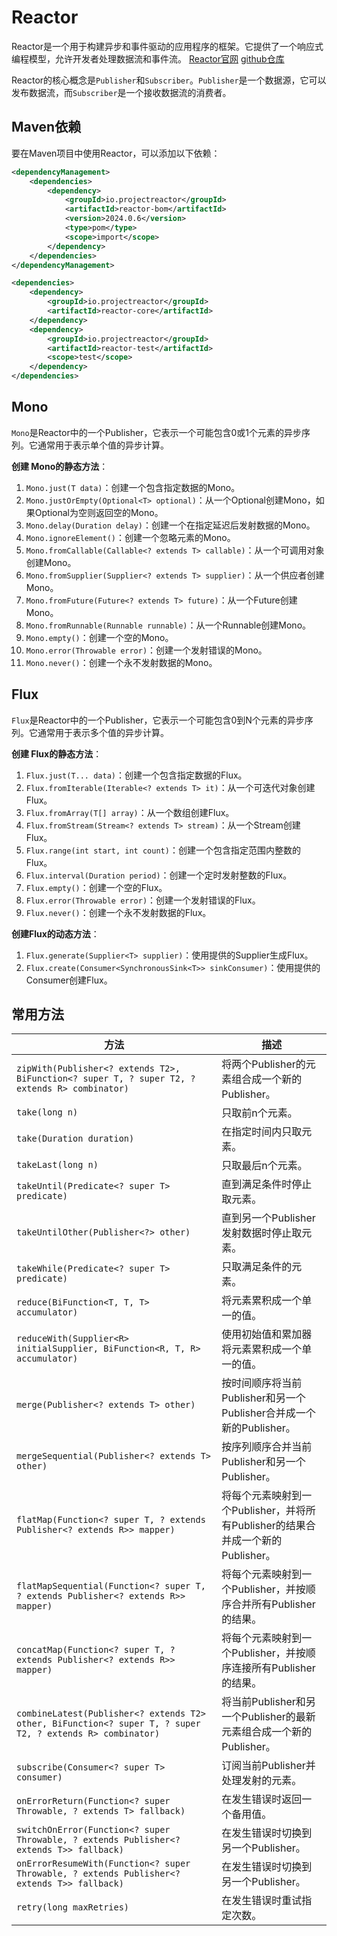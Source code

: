 # Reactor

Reactor是一个用于构建异步和事件驱动的应用程序的框架。它提供了一个响应式编程模型，允许开发者处理数据流和事件流。
[Reactor官网](https://projectreactor.io/) [github仓库](https://github.com/reactor/)

Reactor的核心概念是`Publisher`和`Subscriber`。`Publisher`是一个数据源，它可以发布数据流，而`Subscriber`是一个接收数据流的消费者。

## Maven依赖

要在Maven项目中使用Reactor，可以添加以下依赖：

```xml
<dependencyManagement>
    <dependencies>
        <dependency>
            <groupId>io.projectreactor</groupId>
            <artifactId>reactor-bom</artifactId>
            <version>2024.0.6</version>
            <type>pom</type>
            <scope>import</scope>
        </dependency>
    </dependencies>
</dependencyManagement>

<dependencies>
    <dependency>
        <groupId>io.projectreactor</groupId>
        <artifactId>reactor-core</artifactId>
    </dependency>
    <dependency>
        <groupId>io.projectreactor</groupId>
        <artifactId>reactor-test</artifactId>
        <scope>test</scope>
    </dependency>
</dependencies>
```

## Mono

`Mono`是Reactor中的一个Publisher，它表示一个可能包含0或1个元素的异步序列。它通常用于表示单个值的异步计算。

**创建 Mono的静态方法**：

1. `Mono.just(T data)`：创建一个包含指定数据的Mono。
2. `Mono.justOrEmpty(Optional<T> optional)`：从一个Optional创建Mono，如果Optional为空则返回空的Mono。
3. `Mono.delay(Duration delay)`：创建一个在指定延迟后发射数据的Mono。
4. `Mono.ignoreElement()`：创建一个忽略元素的Mono。
5. `Mono.fromCallable(Callable<? extends T> callable)`：从一个可调用对象创建Mono。
6. `Mono.fromSupplier(Supplier<? extends T> supplier)`：从一个供应者创建Mono。
7. `Mono.fromFuture(Future<? extends T> future)`：从一个Future创建Mono。
8. `Mono.fromRunnable(Runnable runnable)`：从一个Runnable创建Mono。
9. `Mono.empty()`：创建一个空的Mono。
10. `Mono.error(Throwable error)`：创建一个发射错误的Mono。
11. `Mono.never()`：创建一个永不发射数据的Mono。

## Flux

`Flux`是Reactor中的一个Publisher，它表示一个可能包含0到N个元素的异步序列。它通常用于表示多个值的异步计算。

**创建 Flux的静态方法**：

1. `Flux.just(T... data)`：创建一个包含指定数据的Flux。
2. `Flux.fromIterable(Iterable<? extends T> it)`：从一个可迭代对象创建Flux。
3. `Flux.fromArray(T[] array)`：从一个数组创建Flux。
4. `Flux.fromStream(Stream<? extends T> stream)`：从一个Stream创建Flux。
5. `Flux.range(int start, int count)`：创建一个包含指定范围内整数的Flux。
6. `Flux.interval(Duration period)`：创建一个定时发射整数的Flux。
7. `Flux.empty()`：创建一个空的Flux。
8. `Flux.error(Throwable error)`：创建一个发射错误的Flux。
9. `Flux.never()`：创建一个永不发射数据的Flux。

**创建Flux的动态方法**：

1. `Flux.generate(Supplier<T> supplier)`：使用提供的Supplier生成Flux。
2. `Flux.create(Consumer<SynchronousSink<T>> sinkConsumer)`：使用提供的Consumer创建Flux。

## 常用方法

|方法 | 描述 |
|---|---|
| `zipWith(Publisher<? extends T2>, BiFunction<? super T, ? super T2, ? extends R> combinator)` | 将两个Publisher的元素组合成一个新的Publisher。 |
| `take(long n)` | 只取前n个元素。 |
| `take(Duration duration)` | 在指定时间内只取元素。 |
| `takeLast(long n)` | 只取最后n个元素。 |
| `takeUntil(Predicate<? super T> predicate)` | 直到满足条件时停止取元素。 |
| `takeUntilOther(Publisher<?> other)` | 直到另一个Publisher发射数据时停止取元素。 |
| `takeWhile(Predicate<? super T> predicate)` | 只取满足条件的元素。 |
| `reduce(BiFunction<T, T, T> accumulator)` | 将元素累积成一个单一的值。 |
| `reduceWith(Supplier<R> initialSupplier, BiFunction<R, T, R> accumulator)` | 使用初始值和累加器将元素累积成一个单一的值。 |
| `merge(Publisher<? extends T> other)` | 按时间顺序将当前Publisher和另一个Publisher合并成一个新的Publisher。 |
| `mergeSequential(Publisher<? extends T> other)` | 按序列顺序合并当前Publisher和另一个Publisher。 |
| `flatMap(Function<? super T, ? extends Publisher<? extends R>> mapper)` | 将每个元素映射到一个Publisher，并将所有Publisher的结果合并成一个新的Publisher。 |
| `flatMapSequential(Function<? super T, ? extends Publisher<? extends R>> mapper)` | 将每个元素映射到一个Publisher，并按顺序合并所有Publisher的结果。 |
| `concatMap(Function<? super T, ? extends Publisher<? extends R>> mapper)` | 将每个元素映射到一个Publisher，并按顺序连接所有Publisher的结果。 |
| `combineLatest(Publisher<? extends T2> other, BiFunction<? super T, ? super T2, ? extends R> combinator)` | 将当前Publisher和另一个Publisher的最新元素组合成一个新的Publisher。 |
| `subscribe(Consumer<? super T> consumer)` | 订阅当前Publisher并处理发射的元素。 |
| `onErrorReturn(Function<? super Throwable, ? extends T> fallback)` | 在发生错误时返回一个备用值。 |
| `switchOnError(Function<? super Throwable, ? extends Publisher<? extends T>> fallback)` | 在发生错误时切换到另一个Publisher。 |
| `onErrorResumeWith(Function<? super Throwable, ? extends Publisher<? extends T>> fallback)` | 在发生错误时切换到另一个Publisher。 |
| `retry(long maxRetries)` | 在发生错误时重试指定次数。 |